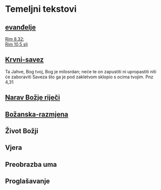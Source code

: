 # Temeljni tekstovi
<!-- ❗-->


## [evanđelje](../1.tečaj/002-Što-je-evanđelje.md) 
[Rim 8,32](../3.Biblijski%20tekstovi/Rim%208,32.md);  
[Rim 10,5 slj ](../3.Biblijski%20tekstovi/Rim%2010,5.md)

## [Krvni-savez](010-Krvni-savez.md) 
<!-- ❗
[Križ Kristov - za svakidašnje razmatranje](obsidian://open?vault=GitHubObsidianVault&file=3.%F0%9F%A5%98inkubator%2F%F0%9F%93%8C%F0%9F%94%81%F0%9F%8D%83%E2%9C%8FKri%C5%BE%20Kristov%20-%20za%20svakida%C5%A1nje%20razmatranje) - drugi vault za razmatranje

- iz 53 - komentiraj cijeli tekst i što znači - središnji tekst Biblije koji rješava stari zavjet i u svjetlu kojeg je Isus razumio svoj život
- smisao žrtve u sz, krivnja Božja svetost i otkupljenje
- neuspjeh izazove povijesti
- posljednja večera kao Krvni savez vidi Peter brynte i moj tekst čudesa u Bibliji
- kako je Isus kroz svoj život gledao na smisao svoje smrti
- smisao saveza 
- brak kao savez
- Isusova smrt kao 

-->

Ta  Jahve, Bog tvoj, Bog je milosrdan; neće te on zapustiti ni upropastiti  niti će zaboraviti Saveza što ga je pod zakletvom sklopio s ocima  tvojim. Pnz 4,31


## [Narav Božje riječi](030-Narav-Božje-riječi.md)

## [Božanska-razmjena](020-Božanska-razmjena.md)

## Život Božji

## Vjera

## Preobrazba uma

## Proglašavanje


